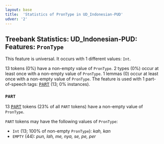 ```yaml
---
layout: base
title:  'Statistics of PronType in UD_Indonesian-PUD'
udver: '2'
---
```


## Treebank Statistics: UD_Indonesian-PUD: Features: `PronType`

This feature is universal.
It occurs with 1 different values: `Int`.

13 tokens (0%) have a non-empty value of `PronType`.
2 types (0%) occur at least once with a non-empty value of `PronType`.
1 lemmas (0) occur at least once with a non-empty value of `PronType`.
The feature is used with 1 part-of-speech tags: <tt><a href="id_pud-pos-PART.html">PART</a></tt> (13; 0% instances).

### `PART`

13 <tt><a href="id_pud-pos-PART.html">PART</a></tt> tokens (23% of all `PART` tokens) have a non-empty value of `PronType`.

`PART` tokens may have the following values of `PronType`:

* `Int` (13; 100% of non-empty `PronType`): <em>kah, kan</em>
* `EMPTY` (44): <em>pun, lah, me, nya, se, pe, per</em>

